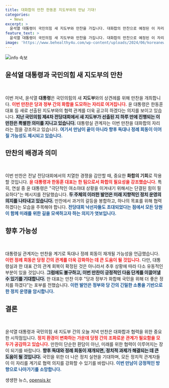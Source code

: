 ```yaml
---
title: 대화합의 만찬 한동훈 지도부와의 만남 기대!
categories:
  - News
excerpt: >
  윤석열 대통령이 국민의힘 새 지도부와 만찬을 가집니다. 대화합의 만찬으로 예정된 이 자리에서 독대 가능성도 언급되며, 당정 관계 강화의 첫발을 내딛을 전망입니다. 과연 새로운 정치적 동력이 창출될까?
feature_text: >
  윤석열 대통령이 국민의힘 새 지도부와 만찬을 가집니다. 대화합의 만찬으로 예정된 이 자리에서 독대 가능성도 언급되며, 당정 관계 강화의 첫발을 내딛을 전망입니다. 과연 새로운 정치적 동력이 창출될까?
image: 'https://www.behealthy4u.com/wp-content/uploads/2024/06/koreanews.jpg'
---
```


<p><img src="https://www.behealthy4u.com/wp-content/uploads/2024/06/koreanews.jpg" alt="info 속보" /></p>

<h2 data-ke-size="size26">윤석열 대통령과 국민의힘 새 지도부의 만찬</h2>

<p data-ke-size="size16">&nbsp;</p>

<p>이번 저녁, 윤석열 <b>대통령</b>은 국민의힘의 새 <b>지도부</b>와의 상견례를 위해 만찬을 개최합니다. <b><span style="color: #ee2323;">이번 만찬은 당과 정부 간의 화합을 도모하는 자리로 여겨집니다.</span></b> 윤 대통령은 한동훈 대표 등 새로 선출된 지도부와의 협력 관계를 더욱 공고히 하겠다는 의지를 보이고 있습니다. <b><span style="background-color: #21538527;">지난 국민의힘 제4차 전당대회에서 새 지도부가 선출된 지 하루 만에 진행되는 이 만찬은 특별한 의미를 지니고 있습니다.</span></b> 대통령실 관계자는 이번 만찬을 대화합의 자리라는 점을 강조하고 있습니다. <b><span style="color: #1a5490;">여기서 만남이 끝이 아니라 향후 독대나 정례 회동이 이어질 가능성도 제시되고 있습니다.</span></b></p>

<h2 data-ke-size="size26">만찬의 배경과 의미</h2>

<p data-ke-size="size16">&nbsp;</p>

<p>이번 만찬은 전날 전당대회에서의 치열한 경쟁을 감안할 때, 중요한 <b>화합의 기회</b>로 작용할 것입니다. <b><span style="color: #ee2323;">윤 대통령과 한동훈 대표는 한 팀으로서 화합의 필요성을 강조했습니다.</span></b> 특히, 연설 중 윤 대통령은 "극단적인 여소야대 상황을 이겨내기 위해서는 단결된 힘이 필요하다"는 메시지를 전달했습니다. <b><span style="background-color: #21538527;">두 주체의 이러한 발언은 미래 지향적인 정치 운영의 의지를 나타내고 있습니다.</span></b> 만찬에서 과거의 갈등을 봉합하고, 하나의 목표를 위해 협력하겠다는 모습을 주목해야 합니다. <b><span style="color: #1a5490;">전당대회 낙선자들도 초대되었다는 점에서 모든 당원이 함께 미래를 위한 길을 모색하고자 하는 의지가 엿보입니다.</span></b></p>

<h2 data-ke-size="size26">향후 가능성</h2>

<p data-ke-size="size16">&nbsp;</p>

<p>대통령실 관계자는 만찬을 계기로 독대나 정례 회동이 재개될 가능성을 언급했습니다. <b><span style="color: #ee2323;">이런 정례 회동은 당정 간의 관계를 더욱 강화하는 데 큰 도움이 될 것입니다.</span></b> 다만, 대통령실과 한 대표 간의 관계 회복이 확정된 것은 아니라서 추후 상황에 따라 다소 유동적인 부분이 있을 것입니다. <b><span style="background-color: #21538527;">그럼에도 불구하고, 이번 만찬이 긍정적인 다음 단계를 이끌어낼 수 있기를 기대합니다.</span></b> 한 대표는 만찬 이후 "당과 정부가 화합해 국민을 위해 더 좋은 정치를 하겠다"는 포부를 전했습니다. <b><span style="color: #1a5490;">이런 발언은 정부와 당 간의 긴밀한 소통을 기반으로 한 정치 운영을 암시합니다.</span></b></p>

<h2 data-ke-size="size26">결론</h2>

<p data-ke-size="size16">&nbsp;</p>

<p>윤석열 대통령과 국민의힘 새 지도부 간의 오늘 저녁 만찬은 대화합과 협력을 위한 중요한 시작점입니다. <b><span style="color: #ee2323;">정치 환경이 변화하는 가운데 당정 간의 조화로운 관계가 필요함을 모두가 공감하고 있습니다.</span></b> 만찬이 단순한 환담이 아닌, 미래를 위한 협력이 이루어지는 장이 되기를 바랍니다. <b><span style="background-color: #21538527;">향후 독대와 정례 회동이 재개되면, 정치적 과제가 해결되는 데 큰 도움이 될 것입니다.</span></b> 국민을 위한 더 나은 정치 실현을 기대하며, 모든 정치적 관계자들이 이 자리를 계기로 협력 의지를 강화할 수 있기를 바랍니다. <b><span style="color: #1a5490;">이번 만남이 긍정적인 방향으로 나아가기를 소망합니다.</span></b> </p>

<p data-ke-size="size16"></p>
생생한 뉴스, <a href="https://opensis.kr" rel="dofollow">opensis.kr</a>


